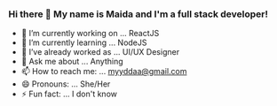 ### Hi there 👋 My name is Maida and I'm a full stack developer! 

- 🔭 I’m currently working on ... ReactJS
- 🌱 I’m currently learning ... NodeJS
- 🤔 I’ve already worked as ... UI/UX Designer
- 💬 Ask me about ... Anything 
- 📫 How to reach me: ... myyddaa@gmail.com
- 😄 Pronouns: ... She/Her
- ⚡ Fun fact: ... I don't know

